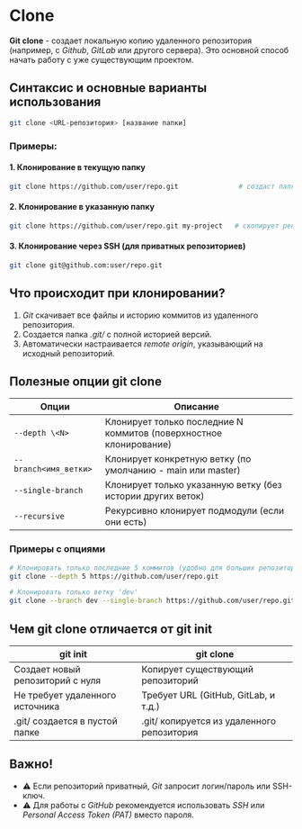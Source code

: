 # Clone
**Git clone** - создает локальную копию удаленного репозитория (например, с *Github*, *GitLab* или другого сервера). Это основной способ начать работу с уже существующим проектом.
## Синтаксис и основные варианты использования
```bash
git clone <URL-репозитория> [название папки]
```
### Примеры:
#### 1. Клонирование в текущую папку
```bash
git clone https://github.com/user/repo.git               # создаст папку repo/ с содержимым репозитория
```
#### 2. Клонирование в указанную папку
```bash
git clone https://github.com/user/repo.git my-project   # скопирует репозиторий в my-project/
```
#### 3. Клонирование через SSH (для приватных репозиториев)
```bash
git clone git@github.com:user/repo.git
```
## Что происходит при клонировании?
1. *Git* скачивает все файлы и историю коммитов из удаленного репозитория.
2. Создается папка *.git/* с полной историей версий.
3. Автоматически настраивается *remote origin*, указывающий на исходный репозиторий.
## Полезные опции git clone

| Опции                              | Описание                                                           |
| ---------------------------------- | ------------------------------------------------------------------ |
| `--depth \<N>`                     | Клонирует только последние N коммитов (поверхностное клонирование) |
| <nobr>`--branch<имя_ветки>`</nobr> | Клонирует конкретную ветку (по умолчанию - main или master)        |
| `--single-branch`                  | Клонирует только указанную ветку (без истории других веток)        |
| `--recursive`                      | Рекурсивно клонирует подмодули (если они есть)                     |
### Примеры с опциями
```bash
# Клонировать только последние 5 коммитов (удобно для больших репозиториев)
git clone --depth 5 https://github.com/user/repo.git

# Клонировать только ветку 'dev'
git clone --branch dev --single-branch https://github.com/user/repo.git
```
## Чем git clone отличается от git init

| git init                         | git clone                                  |
| -------------------------------- | ------------------------------------------ |
| Создает новый репозиторий с нуля | Копирует существующий репозиторий          |
| Не требует удаленного источника  | Требует URL (GitHub, GitLab, и т.д.)       |
| .git/ создается в пустой папке   | .git/ копируется из удаленного репозитория |
## Важно!
- ⚠️ Если репозиторий приватный, *Git* запросит логин/пароль или SSH-ключ.
- ⚠️ Для работы с *GitHub* рекомендуется использовать *SSH* или *Personal Access Token (PAT)* вместо пароля.